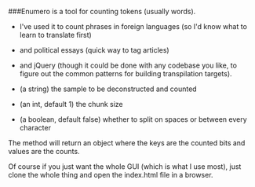 ###Enumero is a tool for counting tokens (usually words).

- I've used it to count phrases in foreign languages (so I'd know what to learn to translate first)
- and political essays (quick way to tag articles)
- and jQuery (though it could be done with any codebase you like, to figure out the common patterns for building transpilation targets).


- (a string) the sample to be deconstructed and counted
- (an int, default 1) the chunk size 
- (a boolean, default false) whether to split on spaces or between every character

The method will return an object where the keys are the counted bits and values are the counts.

Of course if you just want the whole GUI (which is what I use most), just clone the whole thing and open the index.html file in a browser.
